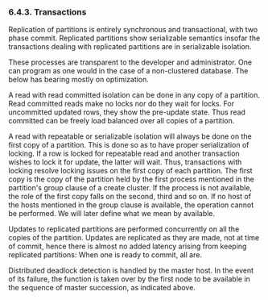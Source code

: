 <div>

<div>

<div>

<div>

### 6.4.3. Transactions

</div>

</div>

</div>

Replication of partitions is entirely synchronous and transactional,
with two phase commit. Replicated partitions show serializable semantics
insofar the transactions dealing with replicated partitions are in
serializable isolation.

These processes are transparent to the developer and administrator. One
can program as one would in the case of a non-clustered database. The
below has bearing mostly on optimization.

A read with read committed isolation can be done in any copy of a
partition. Read committed reads make no locks nor do they wait for
locks. For uncommitted updated rows, they show the pre-update state.
Thus read committed can be freely load balanced over all copies of a
partition.

A read with repeatable or serializable isolation will always be done on
the first copy of a partition. This is done so as to have proper
serialization of locking. If a row is locked for repeatable read and
another transaction wishes to lock it for update, the latter will wait.
Thus, transactions with locking resolve locking issues on the first copy
of each partition. The first copy is the copy of the partition held by
the first process mentioned in the partition's group clause of a create
cluster. If the process is not available, the role of the first copy
falls on the second, third and so on. If no host of the hosts mentioned
in the group clause is available, the operation cannot be performed. We
will later define what we mean by available.

Updates to replicated partitions are performed concurrently on all the
copies of the partition. Updates are replicated as they are made, not at
time of commit, hence there is almost no added latency arising from
keeping replicated partitions: When one is ready to commit, all are.

Distributed deadlock detection is handled by the master host. In the
event of its failure, the function is taken over by the first node to be
available in the sequence of master succession, as indicated above.

</div>

